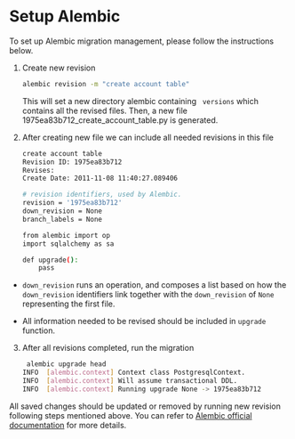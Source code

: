# Setup Alembic

To set up Alembic migration management, please follow the instructions below.

1. Create new revision
    ``` bash
    alembic revision -m "create account table"
    ```

    This will set a new directory alembic containing ` versions` 
    which contains all the revised files. 
    Then, a new file 1975ea83b712_create_account_table.py is generated.


2. After creating new file we can include all needed revisions in this file

    ``` bash 
    create account table
    Revision ID: 1975ea83b712
    Revises:
    Create Date: 2011-11-08 11:40:27.089406
    
    # revision identifiers, used by Alembic.
    revision = '1975ea83b712'
    down_revision = None
    branch_labels = None
    
    from alembic import op
    import sqlalchemy as sa
    
    def upgrade():
        pass
    ```
    
* `down_revision` runs an operation, and composes a list based on 
how the `down_revision` identifiers link together with the `down_revision` of `None` representing the first file.

* All information needed to be revised should be included in ` upgrade ` function.

3.  After all revisions completed, run the migration

    ``` bash
     alembic upgrade head
    INFO  [alembic.context] Context class PostgresqlContext.
    INFO  [alembic.context] Will assume transactional DDL.
    INFO  [alembic.context] Running upgrade None -> 1975ea83b712
    ```

All saved changes should be updated or removed by running new revision following steps mentioned above. You can refer to [Alembic official documentation](https://alembic.sqlalchemy.org/en/latest/) for more details.